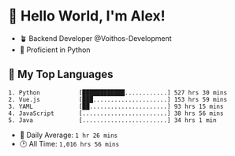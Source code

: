 # 👋 Hello World, I'm Alex!

- 🪴 Backend Developer @Voithos-Development
- 🐍 Proficient in Python

## 💚 My Top Languages
```
1. Python           [████████████............] 527 hrs 30 mins
2. Vue.js           [███.....................] 153 hrs 59 mins
3. YAML             [██......................] 93 hrs 15 mins
4. JavaScript       [........................] 38 hrs 56 mins
5. Java             [........................] 34 hrs 1 min
```
- 💪 Daily Average: `1 hr 26 mins`
- 🕑 All Time: `1,016 hrs 56 mins`